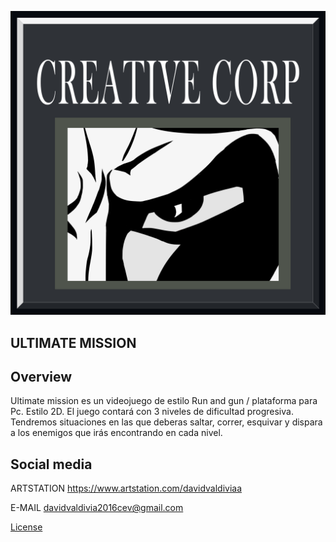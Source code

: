 ![Logo](https://github.com/creativecore30/FinalGame/blob/master/ConceptArt/Concept_Logo_2.png "Logo")
## ULTIMATE MISSION
## Overview
Ultimate mission es un videojuego de estilo Run and gun / plataforma para Pc. Estilo 2D. El juego contará con 3 niveles de dificultad progresiva. Tendremos situaciones en las que deberas saltar, correr, esquivar y dispara a los enemigos que irás encontrando en cada nivel.

## Social media

 ARTSTATION https://www.artstation.com/davidvaldiviaa
 
 E-MAIL davidvaldivia2016cev@gmail.com

[License](https://github.com/creativecore30/FinalGame/blob/master/LICENSE "Licence")
